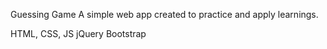Guessing Game 
A simple web app created to practice and apply learnings. 

HTML, CSS, JS
jQuery
Bootstrap